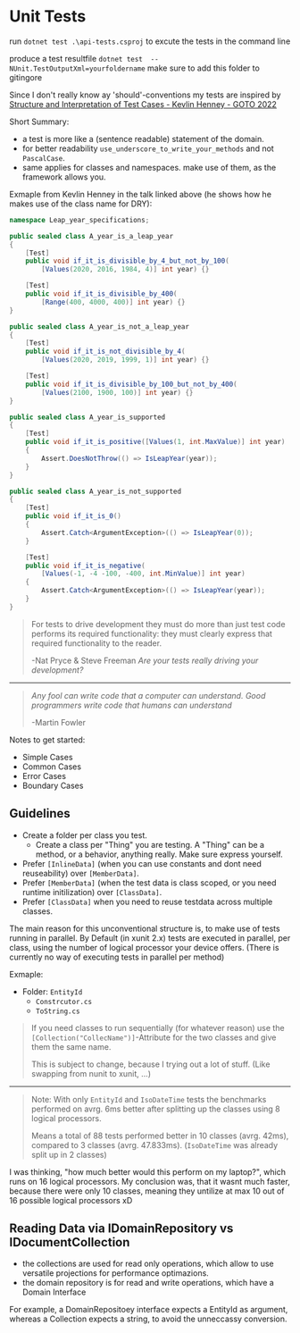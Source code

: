 # Unit Tests

run `dotnet test .\api-tests.csproj` to excute the tests in the command line

produce a test resultfile `dotnet test  -- NUnit.TestOutputXml=yourfoldername` make sure to add this folder to gitingore

Since I don't really know ay 'should'-conventions my tests are inspired by [Structure and Interpretation of Test Cases - Kevlin Henney - GOTO 2022](https://www.youtube.com/watch?v=MWsk1h8pv2Q)

Short Summary:

- a test is more like a (sentence readable) statement of the domain.
- for better readability `use_underscore_to_write_your_methods` and not `PascalCase`.
- same applies for classes and namespaces. make use of them, as the framework allows you.

Exmaple from Kevlin Henney in the talk linked above (he shows how he makes use of the class name for DRY):

```csharp
namespace Leap_year_specifications;

public sealed class A_year_is_a_leap_year
{
    [Test]
    public void if_it_is_divisible_by_4_but_not_by_100(
        [Values(2020, 2016, 1984, 4)] int year) {}

    [Test]
    public void if_it_is_divisible_by_400(
        [Range(400, 4000, 400)] int year) {}
}

public sealed class A_year_is_not_a_leap_year
{
    [Test]
    public void if_it_is_not_divisible_by_4(
        [Values(2020, 2019, 1999, 1)] int year) {}

    [Test]
    public void if_it_is_divisible_by_100_but_not_by_400(
        [Values(2100, 1900, 100)] int year) {}
}

public sealed class A_year_is_supported
{
    [Test]
    public void if_it_is_positive([Values(1, int.MaxValue)] int year)
    {
        Assert.DoesNotThrow(() => IsLeapYear(year));
    }
}

public sealed class A_year_is_not_supported
{
    [Test]
    public void if_it_is_0()
    {
        Assert.Catch<ArgumentException>(() => IsLeapYear(0));
    }

    [Test]
    public void if_it_is_negative(
        [Values(-1, -4 -100, -400, int.MinValue)] int year)
    {
        Assert.Catch<ArgumentException>(() => IsLeapYear(year));
    }
}
```

>For tests to drive development they must do more than just test code performs its required functionality: they must clearly express that required functionality to the reader.
>
> -Nat Pryce & Steve Freeman *Are your tests really driving your development?*

---

> *Any fool can write code that a computer can understand. Good programmers write code that humans can understand*
>
> -Martin Fowler

Notes to get started:

- Simple Cases
- Common Cases
- Error Cases
- Boundary Cases

## Guidelines

- Create a folder per class you test.
  - Create a class per "Thing" you are testing. A "Thing" can be a method, or a behavior, anything really. Make sure express yourself.
- Prefer `[InlineData]` (when you can use constants and dont need reuseability) over `[MemberData]`.
- Prefer `[MemberData]` (when the test data is class scoped, or you need runtime initilization) over `[ClassData]`.
- Prefer `[ClassData]` when you need to reuse testdata across multiple classes.

The main reason for this unconventional structure is, to make use of tests running in parallel.
By Default (in xunit 2.x) tests are executed in parallel, per class, using the number of logical processor your device offers.
(There is currently no way of executing tests in parallel per method)

Exmaple:

- Folder: `EntityId`
  - `Constrcutor.cs`
  - `ToString.cs`

> If you need classes to run sequentially (for whatever reason) use the `[Collection("CollecName")]`-Attribute for the two classes and give them the same name.
>
> This is subject to change, because I trying out a lot of stuff. (Like swapping from nunit to xunit, ...)

---

> Note: With only `EntityId` and `IsoDateTime` tests the benchmarks performed on avrg. 6ms better after splitting up the classes using 8 logical processors.
>
> Means a total of 88 tests performed better in 10 classes (avrg. 42ms), compared to 3 classes (avrg. 47.833ms). (`IsoDateTime` was already split up in 2 classes)

I was thinking, "how much better would this perform on my laptop?", which runs on 16 logical processors. My conclusion was, that it wasnt much faster, because there were only 10 classes, meaning they untilize at max 10 out of 16 possible logical processors xD

## Reading Data via IDomainRepository vs IDocumentCollection

- the collections are used for read only operations, which allow to use versatile projections for performance optimazions. 
- the domain repository is for read and write operations, which have a Domain Interface

For example, a DomainRepositoey interface expects a EntityId as argument, whereas a Collection expects a string, to avoid the unneccassy conversion.
